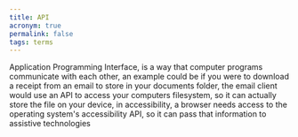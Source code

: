 ```yaml
---
title: API
acronym: true
permalink: false
tags: terms
---
```

Application Programming Interface, is a way that computer programs communicate with each other, an example could be if you were to download a receipt from an email to store in your documents folder, the email client would use an API to access your computers filesystem, so it can actually store the file on your device, in accessibility, a browser needs access to the operating system's accessibility API, so it can pass that information to assistive technologies